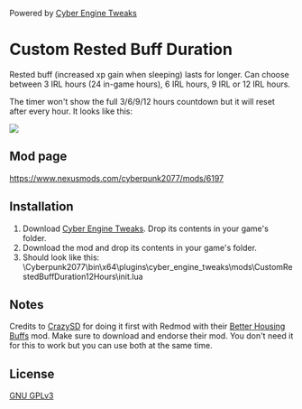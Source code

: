 Powered by [Cyber Engine Tweaks](https://github.com/yamashi/CyberEngineTweaks)

# Custom Rested Buff Duration

Rested buff (increased xp gain when sleeping) lasts for longer. Can choose between 3 IRL hours (24 in-game hours), 6 IRL hours, 9 IRL or 12 IRL hours.

The timer won't show the full 3/6/9/12 hours countdown but it will reset after every hour. It looks like this:

![](https://i.imgur.com/Rxs1OBA.gif)

## Mod page

https://www.nexusmods.com/cyberpunk2077/mods/6197

## Installation

1. Download [Cyber Engine Tweaks](https://www.nexusmods.com/cyberpunk2077/mods/107). Drop its contents in your game's folder.
2. Download the mod and drop its contents in your game's folder.
3. Should look like this: \Cyberpunk2077\bin\x64\plugins\cyber_engine_tweaks\mods\CustomRestedBuffDuration12Hours\init.lua

## Notes

Credits to [CrazySD](https://www.nexusmods.com/cyberpunk2077/users/35969520) for doing it first with Redmod with their [Better Housing Buffs](https://www.nexusmods.com/cyberpunk2077/mods/6181) mod. Make sure to download and endorse their mod. You don't need it for this to work but you can use both at the same time.

## License

[GNU GPLv3](https://choosealicense.com/licenses/gpl-3.0/)